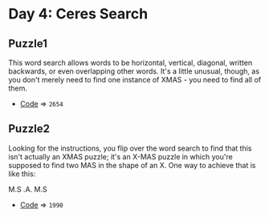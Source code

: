 # Day 4: Ceres Search

## Puzzle1
This word search allows words to be horizontal, vertical, diagonal, written backwards, or even overlapping other words. It's a little unusual, though, as you don't merely need to find one instance of XMAS - you need to find all of them.

* [Code](./puzzle1.py) => `2654`

## Puzzle2
Looking for the instructions, you flip over the word search to find that this isn't actually an XMAS puzzle; it's an X-MAS puzzle in which you're supposed to find two MAS in the shape of an X. One way to achieve that is like this:

M.S
.A.
M.S

* [Code](./puzzle2.py) => `1990`
